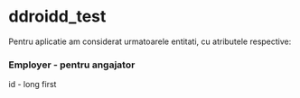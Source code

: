 # ddroidd_test

Pentru aplicatie am considerat urmatoarele entitati, cu atributele respective:


### Employer - pentru angajator
id - long
first
